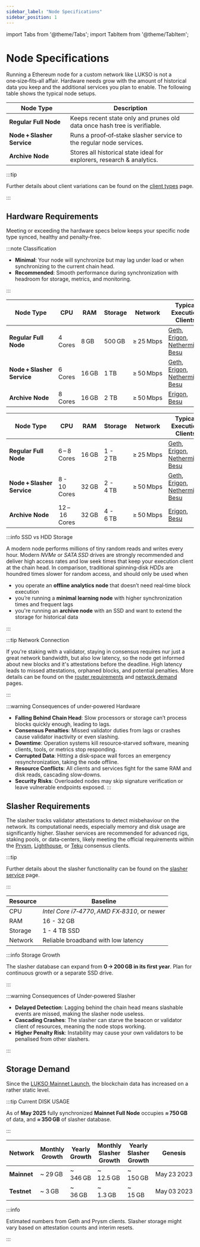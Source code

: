 ```yaml
---
sidebar_label: "Node Specifications"
sidebar_position: 1
---
```


import Tabs from '@theme/Tabs';
import TabItem from '@theme/TabItem';

# Node Specifications

Running a Ethereum node for a custom network like LUKSO is not a one‑size‑fits‑all affair. Hardware needs grow with the amount of historical data you keep and the additional services you plan to enable. The following table shows the typical node setups.

| Node Type                  | Description                                                               |
| -------------------------- | ------------------------------------------------------------------------- |
| **Regular Full Node**      | Keeps recent state only and prunes old data once hash tree is verifiable. |
| **Node + Slasher Service** | Runs a proof‑of‑stake slasher service to the regular node services.       |
| **Archive Node**           | Stores all historical state ideal for explorers, research & analytics.    |

:::tip

Further details about client variations can be found on the [client types](/docs/theory/blockchain-knowledge/client-types.md) page.

:::

## Hardware Requirements

Meeting or exceeding the hardware specs below keeps your specific node type synced, healthy and penalty‑free.

:::note Classification

- **Minimal**: Your node will synchronize but may lag under load or when synchronizing to the current chain head.
- **Recommended**: Smooth performance during synchronization with headroom for storage, metrics, and monitoring.

:::

<Tabs>
<TabItem value="minimal" label="Minimal">

| Node Type                  | CPU     | RAM   | Storage | Network   | Typical Execution Clients              |
| -------------------------- | ------- | ----- | ------- | --------- | -------------------------------------- |
| **Regular Full Node**      | 4 Cores | 8 GB  | 500 GB  | ≥ 25 Mbps | [Geth], [Erigon], [Nethermind], [Besu] |
| **Node + Slasher Service** | 6 Cores | 16 GB | 1 TB    | ≥ 50 Mbps | [Geth], [Erigon], [Nethermind], [Besu] |
| **Archive Node**           | 8 Cores | 16 GB | 2 TB    | ≥ 50 Mbps | [Erigon], [Besu]                       |

</TabItem>

<TabItem value="recommended" label="Recommended">

| Node Type                  | CPU           | RAM   | Storage   | Network   | Typical Execution Clients              |
| -------------------------- | ------------- | ----- | --------- | --------- | -------------------------------------- |
| **Regular Full Node**      | 6 – 8 Cores   | 16 GB | 1 - 2 TB  | ≥ 25 Mbps | [Geth], [Erigon], [Nethermind], [Besu] |
| **Node + Slasher Service** | 8 - 10 Cores  | 32 GB | 2 - 4 TB  | ≥ 50 Mbps | [Geth], [Erigon], [Nethermind], [Besu] |
| **Archive Node**           | 12 – 16 Cores | 32 GB | 4 - 6 TB  | ≥ 50 Mbps | [Erigon], [Besu]                       |

</TabItem>
</Tabs>

:::info SSD vs HDD Storage

A modern node performs millions of tiny random reads and writes every hour. Modern _NVMe_ or _SATA SSD_ drives are strongly recommended and deliver high access rates and low seek times that keep your execution client at the chain head. In comparison, traditional spinning‑disk _HDDs_ are houndred times slower for random access, and should only be used when

- you operate an **offline analytics node** that doesn’t need real‑time block execution
- you’re running a **minimal learning node** with higher synchronization times and frequent lags
- you're running an **archive node** with an SSD and want to extend the storage for historical data

:::

:::tip Network Connection

If you're staking with a validator, staying in consensus requires nur just a great network bandwidth, but also low latency, so the node get informed about new blocks and it's attestations before the deadline. High latency leads to missed attestations, orphaned blocks, and potential penalties. More details can be found on the [router requirements](/docs/theory/preparations/router-requirements.md) and [network demand](/docs/theory/preparations/network-demand.md) pages.

:::

:::warning Consequences of under‑powered Hardware

- **Falling Behind Chain Head**: Slow processors or storage can’t process blocks quickly enough, leading to lags.
- **Consensus Penalties**: Missed validator duties from lags or crashes cause validator inactivity or even slashing.
- **Downtime**: Operation systems kill resource‑starved software, meaning clients, tools, or metrics stop responding.
- **Corrupted Data**: Hitting a disk‑space wall forces an emergency resynchronization, taking the node offline.
- **Resource Conflicts**: All clients and services fight for the same RAM and disk reads, cascading slow‑downs.
- **Security Risks**: Overloaded nodes may skip signature verification or leave vulnerable endpoints exposed.
  :::

## Slasher Requirements

The slasher tracks validator attestations to detect misbehaviour on the network. Its computational needs, especially memory and disk usage are significantly higher. Slasher services are recommended for advanced rigs, staking pools, or data‑centers, likely meeting the official requirements within the [Prysm], [Lighthouse], or [Teku] consensus clients.

:::tip

Further details about the slasher functionality can be found on the [slasher service](/docs/theory/node-operation/slasher-service.md) page.

:::

| Resource | Baseline                                      |
| -------- | --------------------------------------------- |
| CPU      | _Intel Core i7‑4770_, *AMD FX‑8310*, or newer |
| RAM      | 16 - 32 GB                                    |
| Storage  | 1 - 4 TB SSD                                  |
| Network  | Reliable broadband with low latency           |

:::info Storage Growth

The slasher database can expand from **0 → 200 GB in its first year**. Plan for continuous growth or a separate SSD drive.

:::

:::warning Consequences of Under‑powered Slasher

- **Delayed Detection**: Lagging behind the chain head means slashable events are missed, making the slasher node useless.
- **Cascading Crashes**: The slasher can starve the beacon or validator client of resources, meaning the node stops working.
- **Higher Penalty Risk**: Instability may cause your own validators to be penalised from other slashers.

:::

## Storage Demand

Since the [LUKSO Mainnet Launch](https://medium.com/lukso/genesis-validators-start-your-clients-fe01db8f3fba), the blockchain data has increased on a rather static level.

:::tip Current DISK USAGE

As of **May 2025** fully synchronized **Mainnet Full Node** occupies **≈ 750 GB** of data, and **≈ 350 GB** of slasher database.

:::

| Network     | **Monthly** Growth | **Yearly** Growth | **Monthly** Slasher Growth | **Yearly** Slasher Growth | Genesis     |
| ----------- | ------------------ | ----------------- | -------------------------- | ------------------------- | ----------- |
| **Mainnet** | ~ 29 GB            | ~ 346 GB          | ~ 12.5 GB                  | ~ 150 GB                  | May 23 2023 |
| **Testnet** | ~ 3 GB             | ~ 36 GB           | ~ 1.3 GB                   | ~ 15 GB                   | May 03 2023 |

:::info

Estimated numbers from Geth and Prysm clients. Slasher storage might vary based on attestation counts and interim resets.

:::

[Geth]: https://geth.ethereum.org/docs/getting-started/hardware-requirements
[Erigon]: https://docs.erigon.tech/getting-started/hw-requirements
[Nethermind]: https://docs.nethermind.io/get-started/system-requirements/
[Besu]: https://besu.hyperledger.org/24.3.0/public-networks/get-started/system-requirements
[Prysm]: https://docs.prylabs.network/docs/prysm-usage/slasher
[Lighthouse]: https://lighthouse-book.sigmaprime.io/installation.html#recommended-hardware
[Teku]: https://docs.teku.consensys.io/development/get-started/system-requirements
[Nimbus]: https://nimbus.guide/hardware.html
